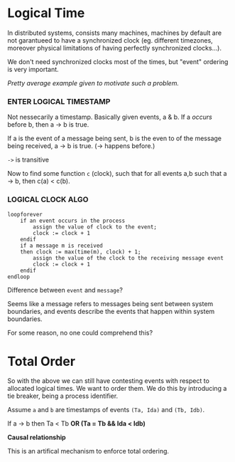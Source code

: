 # Logical Time
In distributed systems, consists many machines, machines by default are not garantueed to have a synchronized clock (eg. different timezones, moreover physical limitations of having perfectly synchronized clocks...).

We don't need synchronized clocks most of the times, but "event" ordering is very important.

_Pretty average example given to motivate such a problem._

### ENTER LOGICAL TIMESTAMP
Not nessecarily a timestamp. Basically given events, a & b. If a _occurs_ before b, then a -> b is true.

If a is the event of a message being sent, b is the even to of the message being received, a -> b is true. (-> happens before.)

`->` is transitive

Now to find some function `c` (clock), such that for all events a,b such that a -> b, then c(a) < c(b).

### LOGICAL CLOCK ALGO
```
loopforever
	if an event occurs in the process
		assign the value of clock to the event;
		clock := clock + 1
	endif
	if a message m is received
	then clock := max(time(m), clock) + 1;
		assign the value of the clock to the receiving message event
		clock := clock + 1
	endif
endloop
```

Difference between `event` and `message`?

Seems like a message refers to messages being sent between system boundaries, and events describe the events that happen within system boundaries.

For some reason, no one could comprehend this?

# Total Order
So with the above we can still have contesting events with respect to allocated logical times. We want to order them. We do this by introducing a tie breaker, being a process identifier.

Assume `a` and `b` are timestamps of events `(Ta, Ida)` and `(Tb, Idb)`.

If a -> b then Ta < Tb **OR (Ta = Tb && Ida < Idb)**

__Causal relationship__

This is an artifical mechanism to enforce total ordering.
